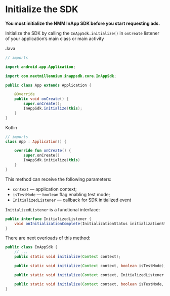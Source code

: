 # Initialize the SDK

**You must initialize the NMM InApp SDK before you start requesting ads.**

Initialize the SDK by calling the `InAppSdk.initialize()` in `onCreate` listener of your
application’s main class or main activity

Java

```java
// imports

import android.app.Application;

import com.nextmillennium.inappsdk.core.InAppSdk;

public class App extends Application {

    @Override
    public void onCreate() {
        super.onCreate();
        InAppSdk.initialize(this);
    }
}
```

Kotlin

```kotlin
// imports
class App : Application() {

    override fun onCreate() {
        super.onCreate()
        InAppSdk.initialize(this)
    }
}
```

This method can receive the following parameters:

- `context` — application context;
- `isTestMode` — `boolean` flag enabling test mode;
- `InitializedListener` — callback for SDK initialized event

`InitializedListener` is a functional interface:

```java
public interface InitializedListener {
    void onInitializationComplete(InitializationStatus initializationStatus);
}
```

There are next overloads of this method:

```java
public class InAppSdk {
    // ...
    public static void initialize(Context context);

    public static void initialize(Context context, boolean isTestMode);

    public static void initialize(Context context, InitializedListener listener);

    public static void initialize(Context context, boolean isTestMode, InitializedListener listener);
}
```
